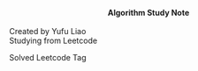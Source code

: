 **<center>Algorithm Study Note</center>**  
Created by Yufu Liao  
Studying from Leetcode

Solved Leetcode Tag

